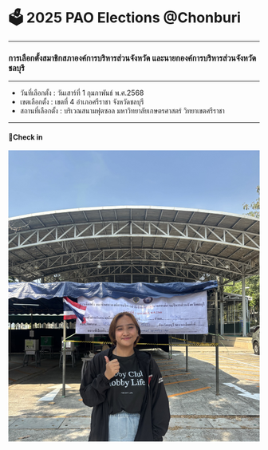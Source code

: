 # 🗳️ 2025 PAO Elections @Chonburi
---
### การเลือกตั้งสมาชิกสภาองค์การบริหารส่วนจังหวัด และนายกองค์การบริหารส่วนจังหวัดชลบุรี
---
* วันที่เลือกตั้ง : วันเสาร์ที่ 1 กุมภาพันธ์ พ.ศ.2568
* เขตเลือกตั้ง : เขตที่ 4 อำเภอศรีราชา จังหวัดชลบุรี
* สถานที่เลือกตั้ง : บริเวณสนามฟุตซอล มหาวิทยาลัยเกษตรศาสตร์ วิทยาเขตศรีราชา
---
#### 📍Check in
![pao](image/pao.jpg)
